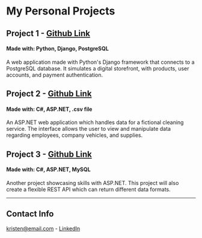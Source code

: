 # My Personal Projects
## **Project 1 - [Github Link](https://github.com/KristenM4/Django-Online-Shop)**
#### Made with: Python, Django, PostgreSQL
A web application made with Python's Django framework that connects to a PostgreSQL database. It simulates a digital storefront, with products, user accounts, and payment authentication.
## **Project 2 - [Github Link](github.com)**
#### Made with: C#, ASP.NET, .csv file
An ASP.NET web application which handles data for a fictional cleaning service. The interface allows the user to view and manipulate data regarding employees, company vehicles, and supplies. 
## **Project 3 - [Github Link](github.com)**
#### Made with: C#, ASP.NET, MySQL
Another project showcasing skills with ASP.NET. This project will also create a flexible REST API which can return different data formats.

---

## Contact Info
[kristen@email.com](http://google.com) - [LinkedIn](http://linkedin.com)

